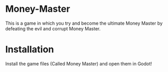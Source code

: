
# Money-Master
This is a game in which you try and become the ultimate Money Master by defeating the evil and corrupt Money Master.

# Installation
Install the game files (Called Money Master) and open them in Godot!
